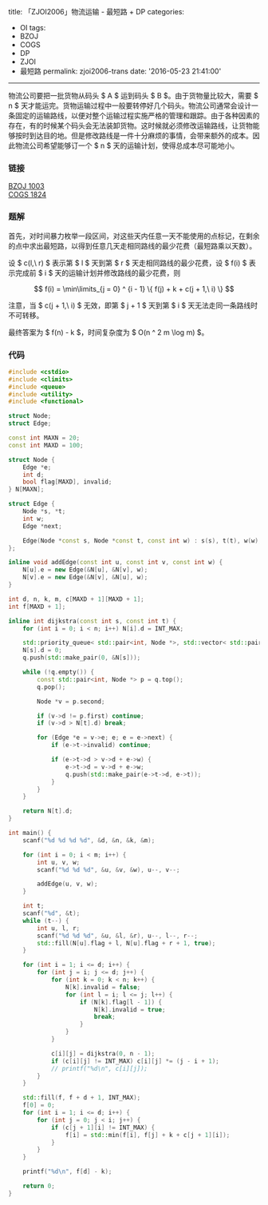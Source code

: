 title: 「ZJOI2006」物流运输 - 最短路 + DP
categories:
  - OI
tags:
  - BZOJ
  - COGS
  - DP
  - ZJOI
  - 最短路
permalink: zjoi2006-trans
date: '2016-05-23 21:41:00'
---

物流公司要把一批货物从码头 $ A $ 运到码头 $ B $。由于货物量比较大，需要 $ n $ 天才能运完。货物运输过程中一般要转停好几个码头。物流公司通常会设计一条固定的运输路线，以便对整个运输过程实施严格的管理和跟踪。由于各种因素的存在，有的时候某个码头会无法装卸货物。这时候就必须修改运输路线，让货物能够按时到达目的地。但是修改路线是一件十分麻烦的事情，会带来额外的成本。因此物流公司希望能够订一个 $ n $ 天的运输计划，使得总成本尽可能地小。

<!-- more -->

### 链接

[BZOJ 1003](http://www.lydsy.com/JudgeOnline/problem.php?id=1003)  
[COGS 1824](http://cogs.top/cogs/problem/problem.php?pid=1824)

### 题解

首先，对时间暴力枚举一段区间，对这些天内任意一天不能使用的点标记，在剩余的点中求出最短路，以得到任意几天走相同路线的最少花费（最短路乘以天数）。

设 $ c(l,\ r) $ 表示第 $ l $ 天到第 $ r $ 天走相同路线的最少花费，设 $ f(i) $ 表示完成前 $ i $ 天的运输计划并修改路线的最少花费，则

$$ f(i) = \min\limits_{j = 0} ^ {i - 1} \{ f(j) + k + c(j + 1,\ i) \} $$

注意，当 $ c(j + 1,\ i) $ 无效，即第 $ j + 1 $ 天到第 $ i $ 天无法走同一条路线时不可转移。

最终答案为 $ f(n) - k $，时间复杂度为 $ O(n ^ 2 m \log m) $。

### 代码

```cpp
#include <cstdio>
#include <climits>
#include <queue>
#include <utility>
#include <functional>

struct Node;
struct Edge;

const int MAXN = 20;
const int MAXD = 100;

struct Node {
    Edge *e;
    int d;
    bool flag[MAXD], invalid;
} N[MAXN];

struct Edge {
    Node *s, *t;
    int w;
    Edge *next;

    Edge(Node *const s, Node *const t, const int w) : s(s), t(t), w(w), next(s->e) {}
};

inline void addEdge(const int u, const int v, const int w) {
    N[u].e = new Edge(&N[u], &N[v], w);
    N[v].e = new Edge(&N[v], &N[u], w);
}

int d, n, k, m, c[MAXD + 1][MAXD + 1];
int f[MAXD + 1];

inline int dijkstra(const int s, const int t) {
    for (int i = 0; i < n; i++) N[i].d = INT_MAX;

    std::priority_queue< std::pair<int, Node *>, std::vector< std::pair<int, Node *> >, std::greater< std::pair<int, Node *> > > q;
    N[s].d = 0;
    q.push(std::make_pair(0, &N[s]));

    while (!q.empty()) {
        const std::pair<int, Node *> p = q.top();
        q.pop();

        Node *v = p.second;

        if (v->d != p.first) continue;
        if (v->d > N[t].d) break;

        for (Edge *e = v->e; e; e = e->next) {
            if (e->t->invalid) continue;

            if (e->t->d > v->d + e->w) {
                e->t->d = v->d + e->w;
                q.push(std::make_pair(e->t->d, e->t));
            }
        }
    }

    return N[t].d;
}

int main() {
    scanf("%d %d %d %d", &d, &n, &k, &m);

    for (int i = 0; i < m; i++) {
        int u, v, w;
        scanf("%d %d %d", &u, &v, &w), u--, v--;

        addEdge(u, v, w);
    }

    int t;
    scanf("%d", &t);
    while (t--) {
        int u, l, r;
        scanf("%d %d %d", &u, &l, &r), u--, l--, r--;
        std::fill(N[u].flag + l, N[u].flag + r + 1, true);
    }

    for (int i = 1; i <= d; i++) {
        for (int j = i; j <= d; j++) {
            for (int k = 0; k < n; k++) {
                N[k].invalid = false;
                for (int l = i; l <= j; l++) {
                    if (N[k].flag[l - 1]) {
                        N[k].invalid = true;
                        break;
                    }
                }
            }

            c[i][j] = dijkstra(0, n - 1);
            if (c[i][j] != INT_MAX) c[i][j] *= (j - i + 1);
            // printf("%d\n", c[i][j]);
        }
    }

    std::fill(f, f + d + 1, INT_MAX);
    f[0] = 0;
    for (int i = 1; i <= d; i++) {
        for (int j = 0; j < i; j++) {
            if (c[j + 1][i] != INT_MAX) {
                f[i] = std::min(f[i], f[j] + k + c[j + 1][i]);
            }
        }
    }

    printf("%d\n", f[d] - k);

    return 0;
}
```